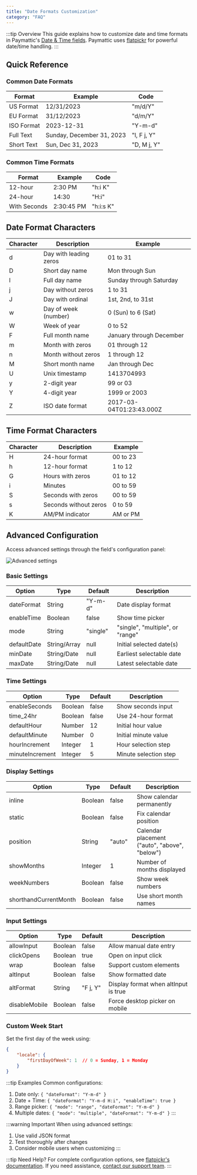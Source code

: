 ```yaml
---
title: "Date Formats Customization"
category: "FAQ"
---
```


:::tip Overview
This guide explains how to customize date and time formats in Paymattic's [Date & Time fields](../general-input-fields/how-to-use-general-form-input-fields-in-wordpress-with-paymattic#_10-date-amp-time-field). Paymattic uses [flatpickr](https://flatpickr.js.org/) for powerful date/time handling.
:::

## Quick Reference

### Common Date Formats

| Format | Example | Code |
|--------|---------|------|
| US Format | 12/31/2023 | "m/d/Y" |
| EU Format | 31/12/2023 | "d/m/Y" |
| ISO Format | 2023-12-31 | "Y-m-d" |
| Full Text | Sunday, December 31, 2023 | "l, F j, Y" |
| Short Text | Sun, Dec 31, 2023 | "D, M j, Y" |

### Common Time Formats

| Format | Example | Code |
|--------|---------|------|
| 12-hour | 2:30 PM | "h:i K" |
| 24-hour | 14:30 | "H:i" |
| With Seconds | 2:30:45 PM | "h:i:s K" |

## Date Format Characters

| Character | Description | Example |
|-----------|-------------|---------|
| d | Day with leading zeros | 01 to 31 |
| D | Short day name | Mon through Sun |
| l | Full day name | Sunday through Saturday |
| j | Day without zeros | 1 to 31 |
| J | Day with ordinal | 1st, 2nd, to 31st |
| w | Day of week (number) | 0 (Sun) to 6 (Sat) |
| W | Week of year | 0 to 52 |
| F | Full month name | January through December |
| m | Month with zeros | 01 through 12 |
| n | Month without zeros | 1 through 12 |
| M | Short month name | Jan through Dec |
| U | Unix timestamp | 1413704993 |
| y | 2-digit year | 99 or 03 |
| Y | 4-digit year | 1999 or 2003 |
| Z | ISO date format | 2017-03-04T01:23:43.000Z |

## Time Format Characters

| Character | Description | Example |
|-----------|-------------|---------|
| H | 24-hour format | 00 to 23 |
| h | 12-hour format | 1 to 12 |
| G | Hours with zeros | 01 to 12 |
| i | Minutes | 00 to 59 |
| S | Seconds with zeros | 00 to 59 |
| s | Seconds without zeros | 0 to 59 |
| K | AM/PM indicator | AM or PM |

## Advanced Configuration

Access advanced settings through the field's configuration panel:

![Advanced settings](/images/faq/date-formats-customization/Advance-Date-Configuration.webp)

### Basic Settings

| Option | Type | Default | Description |
|--------|------|---------|-------------|
| dateFormat | String | "Y-m-d" | Date display format |
| enableTime | Boolean | false | Show time picker |
| mode | String | "single" | "single", "multiple", or "range" |
| defaultDate | String/Array | null | Initial selected date(s) |
| minDate | String/Date | null | Earliest selectable date |
| maxDate | String/Date | null | Latest selectable date |

### Time Settings

| Option | Type | Default | Description |
|--------|------|---------|-------------|
| enableSeconds | Boolean | false | Show seconds input |
| time_24hr | Boolean | false | Use 24-hour format |
| defaultHour | Number | 12 | Initial hour value |
| defaultMinute | Number | 0 | Initial minute value |
| hourIncrement | Integer | 1 | Hour selection step |
| minuteIncrement | Integer | 5 | Minute selection step |

### Display Settings

| Option | Type | Default | Description |
|--------|------|---------|-------------|
| inline | Boolean | false | Show calendar permanently |
| static | Boolean | false | Fix calendar position |
| position | String | "auto" | Calendar placement ("auto", "above", "below") |
| showMonths | Integer | 1 | Number of months displayed |
| weekNumbers | Boolean | false | Show week numbers |
| shorthandCurrentMonth | Boolean | false | Use short month names |

### Input Settings

| Option | Type | Default | Description |
|--------|------|---------|-------------|
| allowInput | Boolean | false | Allow manual date entry |
| clickOpens | Boolean | true | Open on input click |
| wrap | Boolean | false | Support custom elements |
| altInput | Boolean | false | Show formatted date |
| altFormat | String | "F j, Y" | Display format when altInput is true |
| disableMobile | Boolean | false | Force desktop picker on mobile |

### Custom Week Start

Set the first day of the week using:

```json
{
    "locale": {
        "firstDayOfWeek": 1  // 0 = Sunday, 1 = Monday
    }
}
```

:::tip Examples
Common configurations:
1. Date only: `{ "dateFormat": "Y-m-d" }`
2. Date + Time: `{ "dateFormat": "Y-m-d H:i", "enableTime": true }`
3. Range picker: `{ "mode": "range", "dateFormat": "Y-m-d" }`
4. Multiple dates: `{ "mode": "multiple", "dateFormat": "Y-m-d" }`
:::

:::warning Important
When using advanced settings:
1. Use valid JSON format
2. Test thoroughly after changes
3. Consider mobile users when customizing
:::

:::tip Need Help?
For complete configuration options, see [flatpickr's documentation](https://flatpickr.js.org/options/). If you need assistance, [contact our support team](https://wpmanageninja.com/support-tickets/).
:::